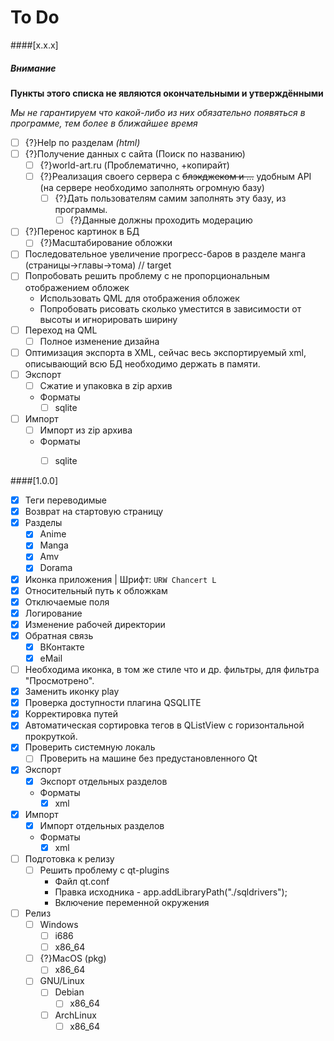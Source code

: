 # To Do

####[x.x.x]
##### Внимание
**Пункты этого списка не являются окончательными и утверждёнными**

*Мы не гарантируем что какой-либо из них обязательно появяться в программе, тем более в ближайшее время*
- [ ] {?}Help по разделам *(html)*
- [ ] {?}Получение данных с сайта (Поиск по названию)
  - [ ] {?}world-art.ru (Проблематично, +копирайт)
  - [ ] {?}Реализация своего сервера с ~~блэкджеком и ...~~ удобным API (на сервере необходимо заполнять огромную базу)
     - [ ] {?}Дать пользователям самим заполнять эту базу, из программы.
       - [ ] {?}Данные должны проходить модерацию
- [ ] {?}Перенос картинок в БД
  - [ ] {?}Масштабирование обложки
- [ ] Последовательное увеличение прогресс-баров в разделе манга (страницы->главы->тома) // target
- [ ] Попробовать решить проблему с не пропорциональным отображением обложек
  - Использовать QML для отображения обложек
  - Попробовать рисовать сколько уместится в зависимости от высоты и игнорировать ширину
- [ ] Переход на QML
  - [ ] Полное изменение дизайна
- [ ] Оптимизация экспорта в XML, сейчас весь экспортируемый xml, описывающий всю БД необходимо держать в памяти.
- [ ] Экспорт
  - [ ] Сжатие и упаковка в zip архив
  - Форматы
    - [ ] sqlite
- [ ] Импорт
  - [ ] Импорт из zip архива
  - Форматы
    - [ ] sqlite



####[1.0.0]
- [x] Теги переводимые
- [x] Возврат на стартовую страницу
- [x] Разделы
  - [x] Anime
  - [x] Manga
  - [x] Amv
  - [x] Dorama
- [x] Иконка приложения | Шрифт: `URW Chancert L`
- [x] Относительный путь к обложкам
- [x] Отключаемые поля
- [x] Логирование
- [x] Изменение рабочей директории
- [x] Обратная связь
  - [x] ВКонтакте
  - [x] eMail
- [ ] Необходима иконка, в том же стиле что и др. фильтры, для фильтра "Просмотрено".
- [x] Заменить иконку play
- [x] Проверка доступности плагина QSQLITE
- [x] Корректировка путей
- [x] Автоматическая сортировка тегов в QListView с горизонтальной прокруткой.
- [x] Проверить системную локаль
  - [ ] Проверить на машине без предустановленного Qt
- [x] Экспорт
  - [x] Экспорт отдельных разделов
  - Форматы
    - [x] xml
- [x] Импорт
  - [x] Импорт отдельных разделов
  - Форматы
    - [x] xml
- [ ] Подготовка к релизу
  - [ ] Решить проблему с qt-plugins
    - Файл qt.conf
    - Правка исходника - app.addLibraryPath("./sqldrivers");
    - Включение переменной окружения
- [ ] Релиз
  - [ ] Windows
    - [ ] i686
    - [ ] x86_64
  - [ ] {?}MacOS (pkg)
    - [ ] x86_64
  - [ ] GNU/Linux
    - [ ] Debian
      - [ ] x86_64
    - [ ] ArchLinux
      - [ ] x86_64
